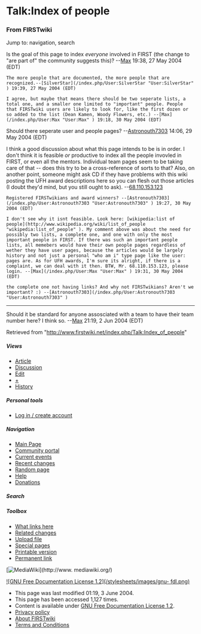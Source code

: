# Talk:Index of people

### From FIRSTwiki

Jump to: navigation, search

Is the goal of this page to index _everyone_ involved in FIRST (the change to
"are part of" the community suggests this)? --[Max](/index.php/User:Max
"User:Max" ) 19:38, 27 May 2004 (EDT)

    The more people that are documented, the more people that are recognized.--[SilverStar](/index.php/User:SilverStar "User:SilverStar" ) 19:39, 27 May 2004 (EDT) 

    I agree, but maybe that means there should be two seperate lists, a total one, and a smaller one limited to "important" people. People that FIRSTwiki users are likely to look for, like the first dozen or so added to the list (Dean Kamen, Woody Flowers, etc.) --[Max](/index.php/User:Max "User:Max" ) 19:18, 30 May 2004 (EDT) 

Should there seperate user and people pages?
--[Astronouth7303](/index.php/User:Astronouth7303 "User:Astronouth7303" )
14:06, 29 May 2004 (EDT)

I think a good discussion about what this page intends to be is in order. I
don't think it is feasible *or* productive to index all the people invovled in
FIRST, or even all the mentors. Individual team pages seem to be taking care
of that -- does this try to be a cross-reference of sorts to that? Also, on
another point, someone might ask CD if they have problems with this wiki
posting the UFH award descriptions here so you can flesh out those articles (I
doubt they'd mind, but you still ought to ask).
--[68.110.153.123](/index.php?title=User:68.110.153.123&action=edit
"User:68.110.153.123" )

    Registered FIRSTwikians and award winners? --[Astronouth7303](/index.php/User:Astronouth7303 "User:Astronouth7303" ) 19:27, 30 May 2004 (EDT) 

    I don't see why it isnt feasible. Look here: [wikipedia:list of people](http://www.wikipedia.org/wiki/list_of_people "wikipedia:list_of_people" ). My comment above was about the need for possibly two lists, a complete one, and one with only the most important people in FIRST. If there was such an important people lists, all memebers would have their own people pages regardless of wether they have user pages, because the articles would be largely history and not just a personal "who am i" type page like the user: pages are. As for UFH awards, I'm sure its alright, if there is a complaint, we can deal with it then. BTW, Mr. 68.110.153.123, please login. --[Max](/index.php/User:Max "User:Max" ) 19:31, 30 May 2004 (EDT) 

    the complete one not having links? And why not FIRSTwikians? Aren't we important? :) --[Astronouth7303](/index.php/User:Astronouth7303 "User:Astronouth7303" )

* * *

Should it be standard for anyone assosciated with a team to have their team
number here? I think so. --[Max](/index.php/User:Max "User:Max" ) 21:19, 2 Jun
2004 (EDT)

Retrieved from "<http://www.firstwiki.net/index.php/Talk:Index_of_people>"

##### Views

  * [Article](/index.php/Index_of_people)
  * [Discussion](/index.php/Talk:Index_of_people)
  * [Edit](/index.php?title=Talk:Index_of_people&action=edit)
  * [+](/index.php?title=Talk:Index_of_people&action=edit&section=new)
  * [History](/index.php?title=Talk:Index_of_people&action=history)

##### Personal tools

  * [Log in / create account](/index.php?title=Special:Userlogin&returnto=Talk:Index_of_people)

[](/index.php/Main_Page "Main Page" )

##### Navigation

  * [Main Page](/index.php/Main_Page)
  * [Community portal](/index.php/FIRSTwiki:Community_portal)
  * [Current events](/index.php/Current_events)
  * [Recent changes](/index.php/Special:Recentchanges)
  * [Random page](/index.php/Special:Random)
  * [Help](/index.php/FIRSTwiki:Help)
  * [Donations](/index.php/FIRSTwiki:Site_support)

##### Search



##### Toolbox

  * [What links here](/index.php/Special:Whatlinkshere/Talk:Index_of_people)
  * [Related changes](/index.php/Special:Recentchangeslinked/Talk:Index_of_people)
  * [Upload file](/index.php/Special:Upload)
  * [Special pages](/index.php/Special:Specialpages)
  * [Printable version](/index.php?title=Talk:Index_of_people&printable=yes)
  * [Permanent link](/index.php?title=Talk:Index_of_people&oldid=37662)

[![MediaWiki](/skins/common/images/poweredby_mediawiki_88x31.png)](http://www.
mediawiki.org/)

[![GNU Free Documentation License 1.2](/stylesheets/images/gnu-
fdl.png)](http://www.gnu.org/copyleft/fdl.html)

  * This page was last modified 01:19, 3 June 2004.
  * This page has been accessed 1,127 times.
  * Content is available under [GNU Free Documentation License 1.2](http://www.gnu.org/copyleft/fdl.html "http://www.gnu.org/copyleft/fdl.html" ).
  * [Privacy policy](/index.php/FIRSTwiki:Privacy_policy "FIRSTwiki:Privacy policy" )
  * [About FIRSTwiki](/index.php/FIRSTwiki:About "FIRSTwiki:About" )
  * [Terms and Conditions](/index.php/FIRSTwiki:Terms_and_conditions "FIRSTwiki:Terms and conditions" )

